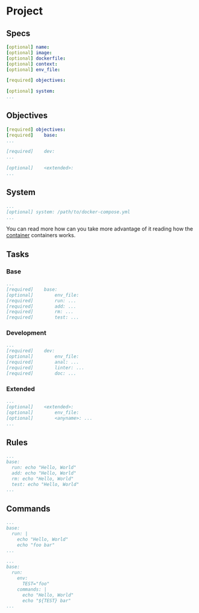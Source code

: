 # Project

## Specs

```yaml
[optional] name:
[optional] image:
[optional] dockerfile:
[optional] context:
[optional] env_file:

[required] objectives:

[optional] system:
...
```

## Objectives

```yaml
[required] objectives:
[required]    base:
...

[required]    dev:
...

[optional]    <extended>:
...
```

## System

```yaml
...
[optional] system: /path/to/docker-compose.yml
...
```

You can read more how can you take more advantage of it reading how the [container](container.md) containers works.

## Tasks

### Base

```yaml
...
[required]    base:
[optional]        env_file:
[required]        run: ...
[required]        add: ...
[required]        rm: ...
[required]        test: ...
```

### Development

```yaml
...
[required]    dev:
[optional]        env_file:
[required]        anal: ...
[required]        linter: ...
[required]        doc: ...
```

### Extended

```yaml
...
[optional]    <extended>:
[optional]        env_file:
[optional]        <anyname>: ...
...
```

## Rules

```yaml
...
base:
  run: echo "Hello, World"
  add: echo "Hello, World"
  rm: echo "Hello, World"
  test: echo "Hello, World"
...
```

## Commands

```yaml
...
base:
  run: |
    echo "Hello, World"
    echo "foo bar"
...
```

```yaml
...
base:
  run:
    env:
      TEST="foo"
    commands: |
      echo "Hello, World"
      echo "${TEST} bar"
...
```
